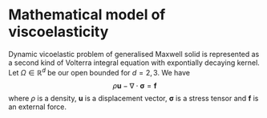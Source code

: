 # Mathematical model of viscoelasticity


Dynamic vicoelastic problem of generalised Maxwell solid is represented as a second kind of Volterra integral equation with expontially decaying kernel. Let $\Omega\in\mathbb{R}^d$ be our open bounded for $d=2,3$. We have
$$ \rho\boldsymbol{u}-\nabla\cdot\boldsymbol{\sigma}=\boldsymbol{f} $$ 
where $\rho$ is a density, $\boldsymbol{u}$ is a displacement vector, $\boldsymbol{\sigma}$ is a stress tensor and $\boldsymbol{f}$ is an external force.
